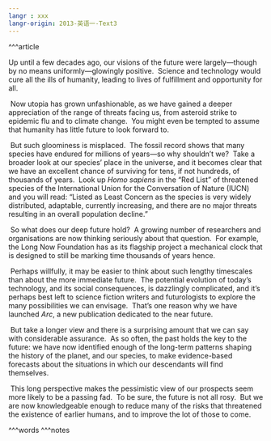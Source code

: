 ```yaml
---
langr : xxx
langr-origin: 2013-英语一-Text3
---
```


^^^article

Up until a few decades ago, our visions of the future were largely—though by no means uniformly—glowingly positive.  Science and technology would cure all the ills of humanity, leading to lives of fulfillment and opportunity for all.

 Now utopia has grown unfashionable, as we have gained a deeper appreciation of the range of threats facing us, from asteroid strike to epidemic flu and to climate change.  You might even be tempted to assume that humanity has little future to look forward to.

 But such gloominess is misplaced.  The fossil record shows that many species have endured for millions of years—so why shouldn’t we?  Take a broader look at our species’ place in the universe, and it becomes clear that we have an excellent chance of surviving for tens, if not hundreds, of thousands of years.  Look up _Homo sapiens_ in the “Red List” of threatened species of the International Union for the Conversation of Nature (IUCN) and you will read: “Listed as Least Concern as the species is very widely distributed, adaptable, currently increasing, and there are no major threats resulting in an overall population decline.”

 So what does our deep future hold?  A growing number of researchers and organisations are now thinking seriously about that question.  For example, the Long Now Foundation has as its flagship project a mechanical clock that is designed to still be marking time thousands of years hence.

 Perhaps willfully, it may be easier to think about such lengthy timescales than about the more immediate future.  The potential evolution of today’s technology, and its social consequences, is dazzlingly complicated, and it’s perhaps best left to science fiction writers and futurologists to explore the many possibilities we can envisage.  That’s one reason why we have launched _Arc_, a new publication dedicated to the near future.

 But take a longer view and there is a surprising amount that we can say with considerable assurance.  As so often, the past holds the key to the future: we have now identified enough of the long-term patterns shaping the history of the planet, and our species, to make evidence-based forecasts about the situations in which our descendants will find themselves.

 This long perspective makes the pessimistic view of our prospects seem more likely to be a passing fad.  To be sure, the future is not all rosy.  But we are now knowledgeable enough to reduce many of the risks that threatened the existence of earlier humans, and to improve the lot of those to come.




^^^words
^^^notes
